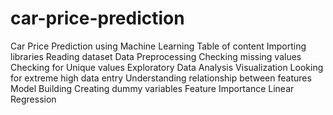 # car-price-prediction
Car Price Prediction using Machine Learning Table of content Importing libraries Reading dataset Data Preprocessing Checking missing values Checking for Unique values Exploratory Data Analysis Visualization Looking for extreme high data entry Understanding relationship between features Model Building Creating dummy variables Feature Importance Linear Regression
